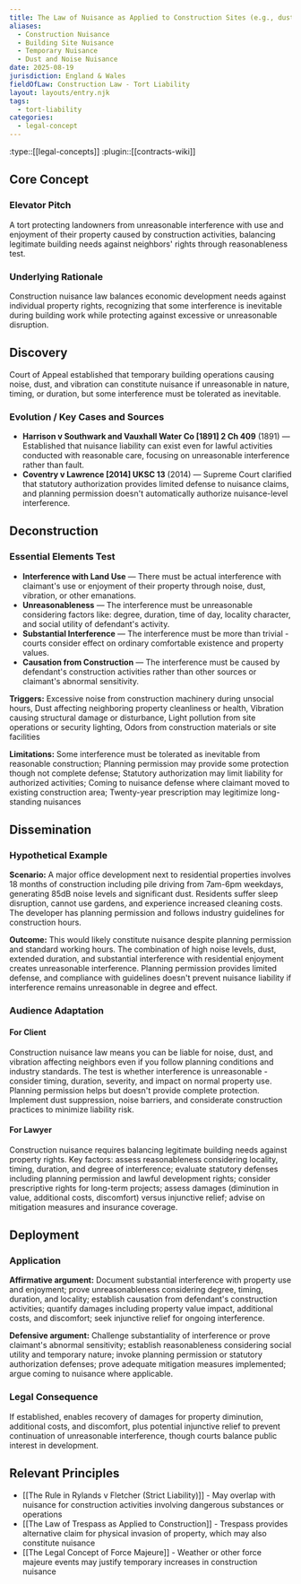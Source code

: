 ```yaml
---
title: The Law of Nuisance as Applied to Construction Sites (e.g., dust, noise)
aliases:
  - Construction Nuisance
  - Building Site Nuisance
  - Temporary Nuisance
  - Dust and Noise Nuisance
date: 2025-08-19
jurisdiction: England & Wales
fieldOfLaw: Construction Law - Tort Liability
layout: layouts/entry.njk
tags:
  - tort-liability
categories:
  - legal-concept
---
```


:type::[[legal-concepts]]
:plugin::[[contracts-wiki]]

## Core Concept

### Elevator Pitch

A tort protecting landowners from unreasonable interference with use and enjoyment of their property caused by construction activities, balancing legitimate building needs against neighbors' rights through reasonableness test.

### Underlying Rationale

Construction nuisance law balances economic development needs against individual property rights, recognizing that some interference is inevitable during building work while protecting against excessive or unreasonable disruption.

## Discovery

Court of Appeal established that temporary building operations causing noise, dust, and vibration can constitute nuisance if unreasonable in nature, timing, or duration, but some interference must be tolerated as inevitable.

### Evolution / Key Cases and Sources

- **Harrison v Southwark and Vauxhall Water Co [1891] 2 Ch 409** (1891) — Established that nuisance liability can exist even for lawful activities conducted with reasonable care, focusing on unreasonable interference rather than fault.
- **Coventry v Lawrence [2014] UKSC 13** (2014) — Supreme Court clarified that statutory authorization provides limited defense to nuisance claims, and planning permission doesn't automatically authorize nuisance-level interference.

## Deconstruction

### Essential Elements Test

- **Interference with Land Use** — There must be actual interference with claimant's use or enjoyment of their property through noise, dust, vibration, or other emanations.
- **Unreasonableness** — The interference must be unreasonable considering factors like: degree, duration, time of day, locality character, and social utility of defendant's activity.
- **Substantial Interference** — The interference must be more than trivial - courts consider effect on ordinary comfortable existence and property values.
- **Causation from Construction** — The interference must be caused by defendant's construction activities rather than other sources or claimant's abnormal sensitivity.

**Triggers:** Excessive noise from construction machinery during unsocial hours, Dust affecting neighboring property cleanliness or health, Vibration causing structural damage or disturbance, Light pollution from site operations or security lighting, Odors from construction materials or site facilities

**Limitations:** Some interference must be tolerated as inevitable from reasonable construction; Planning permission may provide some protection though not complete defense; Statutory authorization may limit liability for authorized activities; Coming to nuisance defense where claimant moved to existing construction area; Twenty-year prescription may legitimize long-standing nuisances

## Dissemination

### Hypothetical Example

**Scenario:** A major office development next to residential properties involves 18 months of construction including pile driving from 7am-6pm weekdays, generating 85dB noise levels and significant dust. Residents suffer sleep disruption, cannot use gardens, and experience increased cleaning costs. The developer has planning permission and follows industry guidelines for construction hours.

**Outcome:** This would likely constitute nuisance despite planning permission and standard working hours. The combination of high noise levels, dust, extended duration, and substantial interference with residential enjoyment creates unreasonable interference. Planning permission provides limited defense, and compliance with guidelines doesn't prevent nuisance liability if interference remains unreasonable in degree and effect.

### Audience Adaptation

#### For Client

Construction nuisance law means you can be liable for noise, dust, and vibration affecting neighbors even if you follow planning conditions and industry standards. The test is whether interference is unreasonable - consider timing, duration, severity, and impact on normal property use. Planning permission helps but doesn't provide complete protection. Implement dust suppression, noise barriers, and considerate construction practices to minimize liability risk.

#### For Lawyer

Construction nuisance requires balancing legitimate building needs against property rights. Key factors: assess reasonableness considering locality, timing, duration, and degree of interference; evaluate statutory defenses including planning permission and lawful development rights; consider prescriptive rights for long-term projects; assess damages (diminution in value, additional costs, discomfort) versus injunctive relief; advise on mitigation measures and insurance coverage.

## Deployment

### Application

**Affirmative argument:** Document substantial interference with property use and enjoyment; prove unreasonableness considering degree, timing, duration, and locality; establish causation from defendant's construction activities; quantify damages including property value impact, additional costs, and discomfort; seek injunctive relief for ongoing interference.

**Defensive argument:** Challenge substantiality of interference or prove claimant's abnormal sensitivity; establish reasonableness considering social utility and temporary nature; invoke planning permission or statutory authorization defenses; prove adequate mitigation measures implemented; argue coming to nuisance where applicable.

### Legal Consequence

If established, enables recovery of damages for property diminution, additional costs, and discomfort, plus potential injunctive relief to prevent continuation of unreasonable interference, though courts balance public interest in development.

## Relevant Principles

- [[The Rule in Rylands v Fletcher (Strict Liability)]] - May overlap with nuisance for construction activities involving dangerous substances or operations
- [[The Law of Trespass as Applied to Construction]] - Trespass provides alternative claim for physical invasion of property, which may also constitute nuisance
- [[The Legal Concept of Force Majeure]] - Weather or other force majeure events may justify temporary increases in construction nuisance
